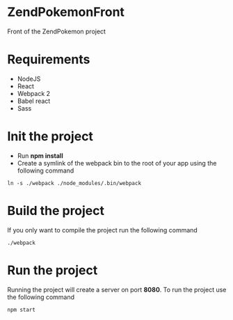 # ZendPokemonFront

Front of the ZendPokemon project 

# Requirements 

* NodeJS 
* React 
* Webpack 2 
* Babel react 
* Sass  

# Init the project  

* Run **npm install**
* Create a symlink of the webpack bin to the root of your app using the following command 
```shell
ln -s ./webpack ./node_modules/.bin/webpack
```

# Build the project 

If you only want to compile the project run the following command 
```shell 
./webpack 
```

# Run the project 

Running the project will create a server on port **8080**. To run the project use the following command 

```shell 
npm start
```

